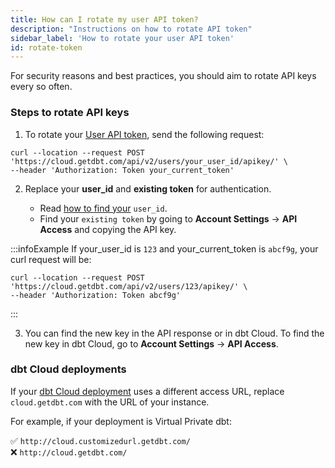```yaml
---
title: How can I rotate my user API token?
description: "Instructions on how to rotate API token"
sidebar_label: 'How to rotate your user API token'
id: rotate-token
---
```


For security reasons and best practices, you should aim to rotate API keys every so often.

### Steps to rotate API keys

1. To rotate your [User API token](/docs/dbt-cloud-apis/user-tokens), send the following request: 

```
curl --location --request POST 'https://cloud.getdbt.com/api/v2/users/your_user_id/apikey/' \
--header 'Authorization: Token your_current_token'
```

2. Replace your **user_id** and **existing token** for authentication. 

    - Read [how to find your](/faqs/Accounts/find-user-id) `user_id`. 
    - Find your `existing token` by going to **Account Settings** -> **API Access** and copying the API key.

:::infoExample
If your_user_id is `123` and your_current_token is `abcf9g`, your curl request will be:
    
```
curl --location --request POST 'https://cloud.getdbt.com/api/v2/users/123/apikey/' \
--header 'Authorization: Token abcf9g'
```
:::


3. You can find the new key in the API response or in dbt Cloud. To find the new key in dbt Cloud, go to **Account Settings** -> **API Access**.



### dbt Cloud deployments

If your [dbt Cloud deployment](/docs/deploy/regions-ip-addresses) uses a different access URL, replace `cloud.getdbt.com` with the URL of your instance. 

For example, if your deployment is Virtual Private dbt: 

✅ `http://cloud.customizedurl.getdbt.com/` <br />
❌ `http://cloud.getdbt.com/`<br />
